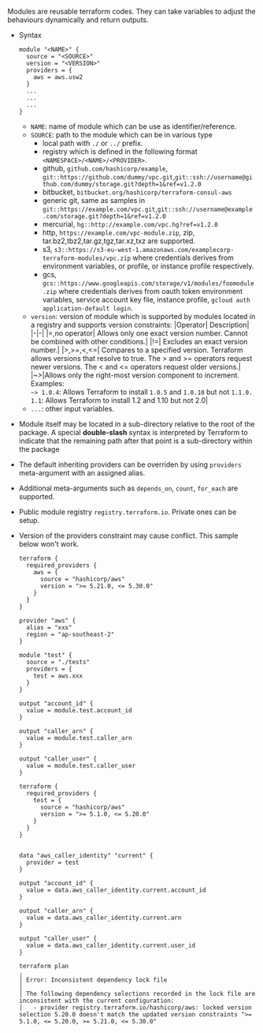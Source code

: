 Modules are reusable terraform codes. They can take variables to adjust the behaviours dynamically and return outputs.

- Syntax

  ```
  module "<NAME>" {
    source = "<SOURCE>"
    version = "<VERSION>"
    providers = {
      aws = aws.usw2
    }
    ...
    ...
    ...
  }
  ```

  - `NAME`: name of module which can be use as identifier/reference.
  - `SOURCE`: path to the module which can be in various type
    - local path with `./` or `../` prefix.
    - registry which is defined in the following format `<NAMESPACE>/<NAME>/<PROVIDER>`.
    - github, `github.com/hashicorp/example`, `git::https://github.com/dummy/vpc.git`,`git::ssh://username@github.com/dummy/storage.git?depth=1&ref=v1.2.0`
    - bitbucket, `bitbucket.org/hashicorp/terraform-consul-aws`
    - generic git, same as samples in `git::https://example.com/vpc.git`,`git::ssh://username@example.com/storage.git?depth=1&ref=v1.2.0`
    - mercurial, `hg::http://example.com/vpc.hg?ref=v1.2.0`
    - http, `https://example.com/vpc-module.zip`, zip, tar.bz2,tbz2,tar.gz,tgz,tar.xz,txz are supported.
    - s3, `s3::https://s3-eu-west-1.amazonaws.com/examplecorp-terraform-modules/vpc.zip` where credentials derives from environment variables, or profile, or instance profile respectively.
    - gcs, `gcs::https://www.googleapis.com/storage/v1/modules/foomodule.zip` where credentials derives from oauth token environment variables, service account key file, instance profile, `gcloud auth application-default login`.
  - `version`: version of module which is supported by modules located in a registry and supports version constraints:
      |Operator|	Description|
      |-|-|
      |=,no operator|	Allows only one exact version number. Cannot be combined with other conditions.|
      |!=|	Excludes an exact version number.|
      |>,>=,<,<=|	Compares to a specified version. Terraform allows versions that resolve to true. The > and >= operators request newer versions. The < and <= operators request older versions.|
      |~>|Allows only the right-most version component to increment.<br> Examples: <br>  `~> 1.0.4`: Allows Terraform to install `1.0.5` and `1.0.10` but not `1.1.0.`<br> `1.1`: Allows Terraform to install 1.2 and 1.10 but not 2.0|
  - `...`: other input variables.
- Module itself may be located in a sub-directory relative to the root of the package. A special **double-slash** syntax is interpreted by Terraform to indicate that the remaining path after that point is a sub-directory within the package
- The default inheriting providers can be overriden by using `providers` meta-argument with an assigned alias. 
- Additional meta-arguments such as `depends_on`, `count`, `for_each` are supported.
- Public module registry `registry.terraform.io`. Private ones can be setup.
- Version of the providers constraint may cause conflict. This sample below won't work.

  ```
  terraform {
    required_providers {
      aws = {
        source = "hashicorp/aws"
        version = ">= 5.21.0, <= 5.30.0"
      }
    }
  }
  
  provider "aws" {
    alias = "xxx"
    region = "ap-southeast-2"
  }
  
  module "test" {
    source = "./tests"
    providers = {
      test = aws.xxx
    }
  }
  
  output "account_id" {
    value = module.test.account_id
  }
  
  output "caller_arn" {
    value = module.test.caller_arn
  }
  
  output "caller_user" {
    value = module.test.caller_user
  }
  ```

  ```
  terraform {
    required_providers {
      test = {
        source = "hashicorp/aws"
        version = ">= 5.1.0, <= 5.20.0"
      }
    }
  }
  
  
  data "aws_caller_identity" "current" {
    provider = test
  }
  
  output "account_id" {
    value = data.aws_caller_identity.current.account_id
  }
  
  output "caller_arn" {
    value = data.aws_caller_identity.current.arn
  }
  
  output "caller_user" {
    value = data.aws_caller_identity.current.user_id
  }
  ```

  ```
  terraform plan
  ╷
  │ Error: Inconsistent dependency lock file
  │ 
  │ The following dependency selections recorded in the lock file are inconsistent with the current configuration:
  │   - provider registry.terraform.io/hashicorp/aws: locked version selection 5.20.0 doesn't match the updated version constraints ">= 5.1.0, <= 5.20.0, >= 5.21.0, <= 5.30.0"
  ```
